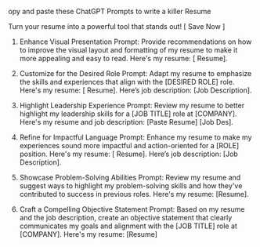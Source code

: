 opy and paste these ChatGPT Prompts to write a killer Resume 

Turn your resume into a powerful tool that stands out!
[ Save Now ]

1. Enhance Visual Presentation
Prompt: Provide recommendations on how to improve the visual layout and formatting of my resume to make it more appealing and easy to read. Here's my resume: [ Resume].

2. Customize for the Desired Role
Prompt: Adapt my resume to emphasize the skills and experiences that align with the [DESIRED ROLE] role. Here's my resume: [ Resume]. Here’s job description: [Job Description].

3. Highlight Leadership Experience
Prompt: Review my resume to better highlight my leadership skills for a [JOB TITLE] role at [COMPANY]. Here's my resume and job description: [Paste Resume] [Job Des].

4. Refine for Impactful Language
Prompt: Enhance my resume to make my experiences sound more impactful and action-oriented for a [ROLE] position. Here's my resume: [ Resume]. Here’s job description: [Job Description].

5. Showcase Problem-Solving Abilities
Prompt: Review my resume and suggest ways to highlight my problem-solving skills and how they've contributed to success in previous roles. Here's my resume: [Resume].

6. Craft a Compelling Objective Statement
Prompt: Based on my resume and the job description, create an objective statement that clearly communicates my goals and alignment with the [JOB TITLE] role at [COMPANY]. Here's my resume: [Resume]